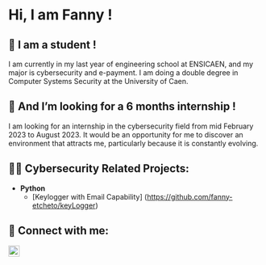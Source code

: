 <h1>Hi, I am Fanny ! <br/></h1>


<h2> 🌱 I am a student ! </h2>

I am currently in my last year of engineering school at ENSICAEN, and my major is cybersecurity and e-payment. I am doing a double degree in Computer Systems Security at the University of Caen.

<h2> 👯 And I’m looking for a 6 months internship ! </h2>

I am looking for an internship in the cybersecurity field from mid February 2023 to August 2023. It would be an opportunity for me to discover an environment that attracts me, particularly because it is constantly evolving. 

<h2>👨‍💻 Cybersecurity Related Projects:</h2>

- <b>Python</b>
  - [Keylogger with Email Capability] (https://github.com/fanny-etcheto/keyLogger)



<h2> 🤳 Connect with me:</h2>

[<img align="left" alt="JoshMadakor | LinkedIn" width="22px" src="https://cdn.jsdelivr.net/npm/simple-icons@v3/icons/linkedin.svg" />][linkedin]

[linkedin]: https://www.linkedin.com/in/fanny-etcheto-235bab1a3

